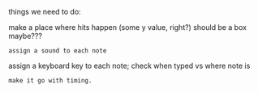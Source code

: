 things we need to do:


  make a place where hits happen (some y value, right?)
  should be a box maybe???


    assign a sound to each note

  assign a keyboard key to each note; check when typed vs where note is






    make it go with timing.
